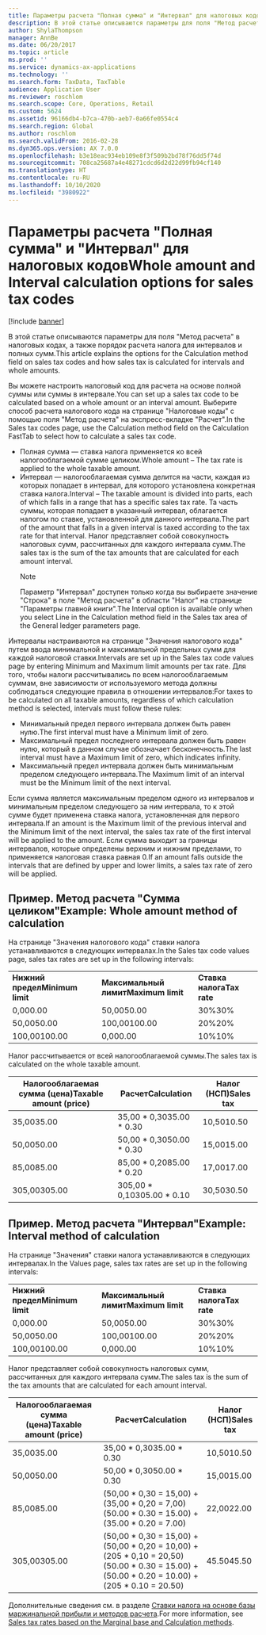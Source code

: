 ```yaml
---
title: Параметры расчета "Полная сумма" и "Интервал" для налоговых кодов
description: В этой статье описываются параметры для поля "Метод расчета" в налоговых кодах, а также порядок расчета налога для интервалов и полных сумм.
author: ShylaThompson
manager: AnnBe
ms.date: 06/20/2017
ms.topic: article
ms.prod: ''
ms.service: dynamics-ax-applications
ms.technology: ''
ms.search.form: TaxData, TaxTable
audience: Application User
ms.reviewer: roschlom
ms.search.scope: Core, Operations, Retail
ms.custom: 5624
ms.assetid: 96166db4-b7ca-470b-aeb7-0a66fe0554c4
ms.search.region: Global
ms.author: roschlom
ms.search.validFrom: 2016-02-28
ms.dyn365.ops.version: AX 7.0.0
ms.openlocfilehash: b3e18eac934eb109e8f3f509b2bd78f76dd5f74d
ms.sourcegitcommit: 708ca25687a4e48271cdcd6d2d22d99fb94cf140
ms.translationtype: HT
ms.contentlocale: ru-RU
ms.lasthandoff: 10/10/2020
ms.locfileid: "3980922"
---
```

# <a name="whole-amount-and-interval-calculation-options-for-sales-tax-codes"></a><span data-ttu-id="a4977-103">Параметры расчета "Полная сумма" и "Интервал" для налоговых кодов</span><span class="sxs-lookup"><span data-stu-id="a4977-103">Whole amount and Interval calculation options for sales tax codes</span></span>

[!include [banner](../includes/banner.md)]

<span data-ttu-id="a4977-104">В этой статье описываются параметры для поля "Метод расчета" в налоговых кодах, а также порядок расчета налога для интервалов и полных сумм.</span><span class="sxs-lookup"><span data-stu-id="a4977-104">This article explains the options for the Calculation method field on sales tax codes and how sales tax is calculated for intervals and whole amounts.</span></span>

<span data-ttu-id="a4977-105">Вы можете настроить налоговый код для расчета на основе полной суммы или суммы в интервале.</span><span class="sxs-lookup"><span data-stu-id="a4977-105">You can set up a sales tax code to be calculated based on a whole amount or an interval amount.</span></span> <span data-ttu-id="a4977-106">Выберите способ расчета налогового кода на странице "Налоговые коды" с помощью поля "Метод расчета" на экспресс-вкладке "Расчет".</span><span class="sxs-lookup"><span data-stu-id="a4977-106">In the Sales tax codes page, use the Calculation method field on the Calculation FastTab to select how to calculate a sales tax code.</span></span>
- <span data-ttu-id="a4977-107">Полная сумма — ставка налога применяется ко всей налогооблагаемой сумме целиком.</span><span class="sxs-lookup"><span data-stu-id="a4977-107">Whole amount – The tax rate is applied to the whole taxable amount.</span></span>
- <span data-ttu-id="a4977-108">Интервал — налогооблагаемая сумма делится на части, каждая из которых попадает в интервал, для которого установлена конкретная ставка налога.</span><span class="sxs-lookup"><span data-stu-id="a4977-108">Interval – The taxable amount is divided into parts, each of which falls in a range that has a specific sales tax rate.</span></span> <span data-ttu-id="a4977-109">Та часть суммы, которая попадает в указанный интервал, облагается налогом по ставке, установленной для данного интервала.</span><span class="sxs-lookup"><span data-stu-id="a4977-109">The part of the amount that falls in a given interval is taxed according to the tax rate for that interval.</span></span> <span data-ttu-id="a4977-110">Налог представляет собой совокупность налоговых сумм, рассчитанных для каждого интервала сумм.</span><span class="sxs-lookup"><span data-stu-id="a4977-110">The sales tax is the sum of the tax amounts that are calculated for each amount interval.</span></span>
  > [!NOTE]                                                                                                                              
  > <span data-ttu-id="a4977-111">Параметр "Интервал" доступен только когда вы выбираете значение "Строка" в поле "Метод расчета" в области "Налог" на странице "Параметры главной книги".</span><span class="sxs-lookup"><span data-stu-id="a4977-111">The Interval option is available only when you select Line in the Calculation method field in the Sales tax area of the General ledger parameters page.</span></span> 

<span data-ttu-id="a4977-112">Интервалы настраиваются на странице "Значения налогового кода" путем ввода минимальной и максимальной предельных сумм для каждой налоговой ставки.</span><span class="sxs-lookup"><span data-stu-id="a4977-112">Intervals are set up in the Sales tax code values page by entering Minimum and Maximum limit amounts per tax rate.</span></span> <span data-ttu-id="a4977-113">Для того, чтобы налоги рассчитывались по всем налогооблагаемым суммам, вне зависимости от используемого метода должны соблюдаться следующие правила в отношении интервалов:</span><span class="sxs-lookup"><span data-stu-id="a4977-113">For taxes to be calculated on all taxable amounts, regardless of which calculation method is selected, intervals must follow these rules:</span></span>
-   <span data-ttu-id="a4977-114">Минимальный предел первого интервала должен быть равен нулю.</span><span class="sxs-lookup"><span data-stu-id="a4977-114">The first interval must have a Minimum limit of zero.</span></span>
-   <span data-ttu-id="a4977-115">Максимальный предел последнего интервала должен быть равен нулю, который в данном случае обозначает бесконечность.</span><span class="sxs-lookup"><span data-stu-id="a4977-115">The last interval must have a Maximum limit of zero, which indicates infinity.</span></span>
-   <span data-ttu-id="a4977-116">Максимальный предел интервала должен быть минимальным пределом следующего интервала.</span><span class="sxs-lookup"><span data-stu-id="a4977-116">The Maximum limit of an interval must be the Minimum limit of the next interval.</span></span>

<span data-ttu-id="a4977-117">Если сумма является максимальным пределом одного из интервалов и минимальным пределом следующего за ним интервала, то к этой сумме будет применена ставка налога, установленная для первого интервала.</span><span class="sxs-lookup"><span data-stu-id="a4977-117">If an amount is the Maximum limit of the previous interval and the Minimum limit of the next interval, the sales tax rate of the first interval will be applied to the amount.</span></span> <span data-ttu-id="a4977-118">Если сумма выходит за границы интервалов, которые определены верхним и нижним пределами, то применяется налоговая ставка равная 0.</span><span class="sxs-lookup"><span data-stu-id="a4977-118">If an amount falls outside the intervals that are defined by upper and lower limits, a sales tax rate of zero will be applied.</span></span>

## <a name="example-whole-amount-method-of-calculation"></a><span data-ttu-id="a4977-119">Пример. Метод расчета "Сумма целиком"</span><span class="sxs-lookup"><span data-stu-id="a4977-119">Example: Whole amount method of calculation</span></span>
<span data-ttu-id="a4977-120">На странице "Значения налогового кода" ставки налога устанавливаются в следующих интервалах.</span><span class="sxs-lookup"><span data-stu-id="a4977-120">In the Sales tax code values page, sales tax rates are set up in the following intervals:</span></span>

|                   |                   |              |
|-------------------|-------------------|--------------|
| <span data-ttu-id="a4977-121">**Нижний предел**</span><span class="sxs-lookup"><span data-stu-id="a4977-121">**Minimum limit**</span></span> | <span data-ttu-id="a4977-122">**Максимальный лимит**</span><span class="sxs-lookup"><span data-stu-id="a4977-122">**Maximum limit**</span></span> | <span data-ttu-id="a4977-123">**Ставка налога**</span><span class="sxs-lookup"><span data-stu-id="a4977-123">**Tax rate**</span></span> |
| <span data-ttu-id="a4977-124">0,00</span><span class="sxs-lookup"><span data-stu-id="a4977-124">0.00</span></span>              | <span data-ttu-id="a4977-125">50,00</span><span class="sxs-lookup"><span data-stu-id="a4977-125">50.00</span></span>             | <span data-ttu-id="a4977-126">30%</span><span class="sxs-lookup"><span data-stu-id="a4977-126">30%</span></span>          |
| <span data-ttu-id="a4977-127">50,00</span><span class="sxs-lookup"><span data-stu-id="a4977-127">50.00</span></span>             | <span data-ttu-id="a4977-128">100,00</span><span class="sxs-lookup"><span data-stu-id="a4977-128">100.00</span></span>            | <span data-ttu-id="a4977-129">20%</span><span class="sxs-lookup"><span data-stu-id="a4977-129">20%</span></span>          |
| <span data-ttu-id="a4977-130">100,00</span><span class="sxs-lookup"><span data-stu-id="a4977-130">100.00</span></span>            | <span data-ttu-id="a4977-131">0,00</span><span class="sxs-lookup"><span data-stu-id="a4977-131">0.00</span></span>              | <span data-ttu-id="a4977-132">10%</span><span class="sxs-lookup"><span data-stu-id="a4977-132">10%</span></span>          |

<span data-ttu-id="a4977-133">Налог рассчитывается от всей налогооблагаемой суммы.</span><span class="sxs-lookup"><span data-stu-id="a4977-133">The sales tax is calculated on the whole taxable amount.</span></span>

| <span data-ttu-id="a4977-134">Налогооблагаемая сумма (цена)</span><span class="sxs-lookup"><span data-stu-id="a4977-134">Taxable amount (price)</span></span> | <span data-ttu-id="a4977-135">Расчет</span><span class="sxs-lookup"><span data-stu-id="a4977-135">Calculation</span></span>    | <span data-ttu-id="a4977-136">Налог (НСП)</span><span class="sxs-lookup"><span data-stu-id="a4977-136">Sales tax</span></span> |
|------------------------|----------------|-----------|
| <span data-ttu-id="a4977-137">35,00</span><span class="sxs-lookup"><span data-stu-id="a4977-137">35.00</span></span>                  | <span data-ttu-id="a4977-138">35,00 \* 0,30</span><span class="sxs-lookup"><span data-stu-id="a4977-138">35.00 \* 0.30</span></span>  | <span data-ttu-id="a4977-139">10,50</span><span class="sxs-lookup"><span data-stu-id="a4977-139">10.50</span></span>     |
| <span data-ttu-id="a4977-140">50,00</span><span class="sxs-lookup"><span data-stu-id="a4977-140">50.00</span></span>                  | <span data-ttu-id="a4977-141">50,00 \* 0,30</span><span class="sxs-lookup"><span data-stu-id="a4977-141">50.00 \* 0.30</span></span>  | <span data-ttu-id="a4977-142">15,00</span><span class="sxs-lookup"><span data-stu-id="a4977-142">15.00</span></span>     |
| <span data-ttu-id="a4977-143">85,00</span><span class="sxs-lookup"><span data-stu-id="a4977-143">85.00</span></span>                  | <span data-ttu-id="a4977-144">85,00 \* 0,20</span><span class="sxs-lookup"><span data-stu-id="a4977-144">85.00 \* 0.20</span></span>  | <span data-ttu-id="a4977-145">17,00</span><span class="sxs-lookup"><span data-stu-id="a4977-145">17.00</span></span>     |
| <span data-ttu-id="a4977-146">305,00</span><span class="sxs-lookup"><span data-stu-id="a4977-146">305.00</span></span>                 | <span data-ttu-id="a4977-147">305,00 \* 0,10</span><span class="sxs-lookup"><span data-stu-id="a4977-147">305.00 \* 0.10</span></span> | <span data-ttu-id="a4977-148">30,50</span><span class="sxs-lookup"><span data-stu-id="a4977-148">30.50</span></span>     |

## <a name="example-interval-method-of-calculation"></a><span data-ttu-id="a4977-149">Пример. Метод расчета "Интервал"</span><span class="sxs-lookup"><span data-stu-id="a4977-149">Example: Interval method of calculation</span></span>
<span data-ttu-id="a4977-150">На странице "Значения" ставки налога устанавливаются в следующих интервалах.</span><span class="sxs-lookup"><span data-stu-id="a4977-150">In the Values page, sales tax rates are set up in the following intervals:</span></span>

|                   |                   |              |
|-------------------|-------------------|--------------|
| <span data-ttu-id="a4977-151">**Нижний предел**</span><span class="sxs-lookup"><span data-stu-id="a4977-151">**Minimum limit**</span></span> | <span data-ttu-id="a4977-152">**Максимальный лимит**</span><span class="sxs-lookup"><span data-stu-id="a4977-152">**Maximum limit**</span></span> | <span data-ttu-id="a4977-153">**Ставка налога**</span><span class="sxs-lookup"><span data-stu-id="a4977-153">**Tax rate**</span></span> |
| <span data-ttu-id="a4977-154">0,00</span><span class="sxs-lookup"><span data-stu-id="a4977-154">0.00</span></span>              | <span data-ttu-id="a4977-155">50,00</span><span class="sxs-lookup"><span data-stu-id="a4977-155">50.00</span></span>             | <span data-ttu-id="a4977-156">30%</span><span class="sxs-lookup"><span data-stu-id="a4977-156">30%</span></span>          |
| <span data-ttu-id="a4977-157">50,00</span><span class="sxs-lookup"><span data-stu-id="a4977-157">50.00</span></span>             | <span data-ttu-id="a4977-158">100,00</span><span class="sxs-lookup"><span data-stu-id="a4977-158">100.00</span></span>            | <span data-ttu-id="a4977-159">20%</span><span class="sxs-lookup"><span data-stu-id="a4977-159">20%</span></span>          |
| <span data-ttu-id="a4977-160">100,00</span><span class="sxs-lookup"><span data-stu-id="a4977-160">100.00</span></span>            | <span data-ttu-id="a4977-161">0,00</span><span class="sxs-lookup"><span data-stu-id="a4977-161">0.00</span></span>              | <span data-ttu-id="a4977-162">10%</span><span class="sxs-lookup"><span data-stu-id="a4977-162">10%</span></span>          |

<span data-ttu-id="a4977-163">Налог представляет собой совокупность налоговых сумм, рассчитанных для каждого интервала сумм.</span><span class="sxs-lookup"><span data-stu-id="a4977-163">The sales tax is the sum of the tax amounts that are calculated for each amount interval.</span></span>

| <span data-ttu-id="a4977-164">Налогооблагаемая сумма (цена)</span><span class="sxs-lookup"><span data-stu-id="a4977-164">Taxable amount (price)</span></span> | <span data-ttu-id="a4977-165">Расчет</span><span class="sxs-lookup"><span data-stu-id="a4977-165">Calculation</span></span>                                                               | <span data-ttu-id="a4977-166">Налог (НСП)</span><span class="sxs-lookup"><span data-stu-id="a4977-166">Sales tax</span></span> |
|------------------------|---------------------------------------------------------------------------|-----------|
| <span data-ttu-id="a4977-167">35,00</span><span class="sxs-lookup"><span data-stu-id="a4977-167">35.00</span></span>                  | <span data-ttu-id="a4977-168">35,00 \* 0,30</span><span class="sxs-lookup"><span data-stu-id="a4977-168">35.00 \* 0.30</span></span>                                                             | <span data-ttu-id="a4977-169">10,50</span><span class="sxs-lookup"><span data-stu-id="a4977-169">10.50</span></span>     |
| <span data-ttu-id="a4977-170">50,00</span><span class="sxs-lookup"><span data-stu-id="a4977-170">50.00</span></span>                  | <span data-ttu-id="a4977-171">50,00 \* 0,30</span><span class="sxs-lookup"><span data-stu-id="a4977-171">50.00 \* 0.30</span></span>                                                             | <span data-ttu-id="a4977-172">15,00</span><span class="sxs-lookup"><span data-stu-id="a4977-172">15.00</span></span>     |
| <span data-ttu-id="a4977-173">85,00</span><span class="sxs-lookup"><span data-stu-id="a4977-173">85.00</span></span>                  | <span data-ttu-id="a4977-174">(50,00 \* 0,30 = 15,00) + (35,00 \* 0,20 = 7,00)</span><span class="sxs-lookup"><span data-stu-id="a4977-174">(50.00 \* 0.30 = 15.00) + (35.00 \* 0.20 = 7.00)</span></span>                          | <span data-ttu-id="a4977-175">22,00</span><span class="sxs-lookup"><span data-stu-id="a4977-175">22.00</span></span>     |
| <span data-ttu-id="a4977-176">305,00</span><span class="sxs-lookup"><span data-stu-id="a4977-176">305.00</span></span>                 | <span data-ttu-id="a4977-177">(50,00 \* 0,30 = 15,00) + (50,00 \* 0,20 = 10,00) + (205 \* 0,10 = 20,50)</span><span class="sxs-lookup"><span data-stu-id="a4977-177">(50.00 \* 0.30 = 15.00) + (50.00 \* 0.20 = 10.00) + (205 \* 0.10 = 20.50)</span></span> | <span data-ttu-id="a4977-178">45.50</span><span class="sxs-lookup"><span data-stu-id="a4977-178">45.50</span></span>     |



<span data-ttu-id="a4977-179">Дополнительные сведения см. в разделе [Ставки налога на основе базы маржинальной прибыли и методов расчета](marginal-base-field.md).</span><span class="sxs-lookup"><span data-stu-id="a4977-179">For more information, see [Sales tax rates based on the Marginal base and Calculation methods](marginal-base-field.md).</span></span>





